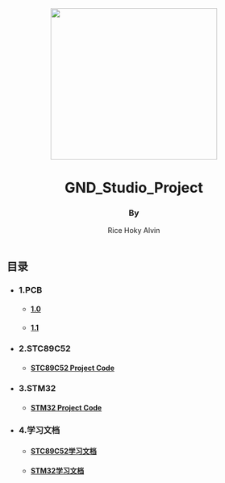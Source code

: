 <div align="center">
    <img src='./pic/GND-logo.jpg' height="300" width="330"/>
    <h1>
        GND_Studio_Project
    </h1>
    <h4>
        <h3>By</h3> Rice   Hoky   Alvin
    </h4>
</div>
&#160;

<h2>目录</h2>


<ul>
    <li><h3>1.PCB</h3></li>
<ul>
    <h4>
    <a href="./%E7%94%B5%E8%B7%AF%E5%9B%BE/GND_Studio%201.0/%E5%9C%B0%E7%BA%BF%E5%B7%A5%E4%BD%9C%E5%AE%A4-%E7%94%B5%E8%B7%AF%E6%9D%BF%20.pdf" &#160;&#160;><li>1.0</li></a>
    </h4>

<h4>
 <a href="./%E7%94%B5%E8%B7%AF%E5%9B%BE/GND_Studio%201.1/GND_Studio.pdf"&#160;&#160;><li>1.1</li></a>  
</h4>
</ul>
</ul>


    


<ul>
<li><h3>2.STC89C52</h3></li>
<ul>
<h4>
<a href="./STC89C52/"><li>STC89C52 Project Code</li> </a>
</h4>
</ul>
</ul>

<ul>
<li><h3>3.STM32</h3></li>
<ul>
<h4>
<a href="./STM32/"><li>STM32 Project Code</li> </a>
</h4>
</ul>
</ul>

<ul>
<li><h3>4.学习文档</h3></li>
<ul>
<h4>
<a href="./%E5%AD%A6%E4%B9%A0%E6%96%87%E6%A1%A3/stc89c52%E5%AD%A6%E4%B9%A0%E6%96%87%E6%A1%A3"><li>STC89C52学习文档</li> </a>
</h4>
<h4>
<a href="./%E5%AD%A6%E4%B9%A0%E6%96%87%E6%A1%A3/stm32%E5%AD%A6%E4%B9%A0%E6%96%87%E6%A1%A3"><li>STM32学习文档</li> </a>
</h4>
</ul>
</ul>



